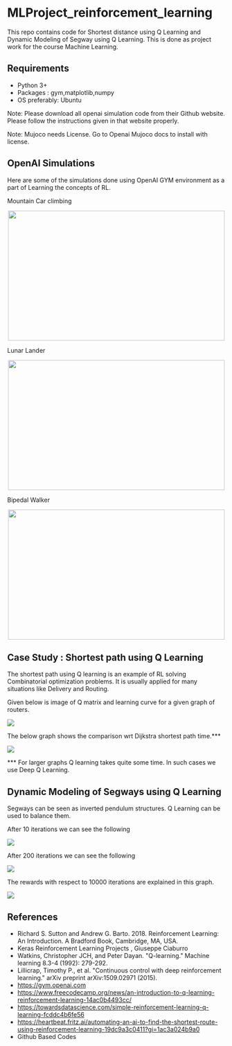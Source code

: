 # MLProject_reinforcement_learning
This repo contains code for Shortest distance using Q Learning and Dynamic Modeling of Segway using Q Learning.
This is done as project work for the course Machine Learning.

## Requirements

- Python 3+
- Packages : gym,matplotlib,numpy
- OS preferably: Ubuntu

Note: Please download all openai simulation code from their Github website. Please follow the instructions given in that website properly.

Note: Mujoco needs License. Go to Openai Mujoco docs to install with license.

## OpenAI Simulations
Here are some of the simulations done using OpenAI GYM environment as a part of Learning the concepts of RL.

Mountain Car climbing

<p align="center">
<img src="https://github.com/venkatramnank/MLProject_reinforcement_learning/blob/main/GraphsAndGIFs/mountaincar.gif" width="500" height="300">
  </p>

Lunar Lander

<p align="center">
<img src="https://github.com/venkatramnank/MLProject_reinforcement_learning/blob/main/GraphsAndGIFs/lunarlander.gif" width="500" height="300">
  </p>
  
Bipedal Walker
 
<p align="center">
<img src="https://github.com/venkatramnank/MLProject_reinforcement_learning/blob/main/GraphsAndGIFs/walker.gif" width="500" height="300">
  </p>
  
 ## Case Study : Shortest path using Q Learning
  
The shortest path using Q learning is an example of RL solving Combinatorial optimization problems. It is usually applied for many situations like Delivery and Routing. 

Given below is image of Q matrix and learning curve for a given graph of routers.
<p>
<img src="https://github.com/venkatramnank/MLProject_reinforcement_learning/blob/main/GraphsAndGIFs/shortestdistanceQ.png" >
  </p>
 
 The below graph shows the comparison wrt Dijkstra shortest path time.***
 <p>
<img src="https://github.com/venkatramnank/MLProject_reinforcement_learning/blob/main/GraphsAndGIFs/comparoQshortrst.png" >
  </p>
 *** For larger graphs Q learning takes quite some time. In such cases we use Deep Q Learning.
 
 ## Dynamic Modeling of Segways using Q Learning
 Segways can be seen as inverted pendulum structures. Q Learning can be used to balance them.
 
 After 10 iterations we can see the following
  <p>
<img src="https://github.com/venkatramnank/MLProject_reinforcement_learning/blob/main/GraphsAndGIFs/Cartploe10.gif" >
  </p>
 After 200 iterations we can see the following
  <p>
<img src="https://github.com/venkatramnank/MLProject_reinforcement_learning/blob/main/GraphsAndGIFs/CartpoleQLearn20.gif" >
  </p>
 
 The rewards with respect to 10000 iterations are explained in this graph.
  <p>
<img src="https://github.com/venkatramnank/MLProject_reinforcement_learning/blob/main/GraphsAndGIFs/rewards.png" >
  </p>

## References
- Richard S. Sutton and Andrew G. Barto. 2018. Reinforcement Learning: An Introduction. A Bradford Book, Cambridge, MA, USA.
- Keras Reinforcement Learning Projects , Giuseppe Ciaburro
- Watkins, Christopher JCH, and Peter Dayan. "Q-learning." Machine learning 8.3-4 (1992): 279-292.
- Lillicrap, Timothy P., et al. "Continuous control with deep reinforcement learning." arXiv preprint arXiv:1509.02971 (2015).
- https://gym.openai.com
- https://www.freecodecamp.org/news/an-introduction-to-q-learning-reinforcement-learning-14ac0b4493cc/
- https://towardsdatascience.com/simple-reinforcement-learning-q-learning-fcddc4b6fe56
- https://heartbeat.fritz.ai/automating-an-ai-to-find-the-shortest-route-using-reinforcement-learning-19dc9a3c0411?gi=1ac3a024b9a0
- Github Based Codes


